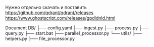 Нужно отдельно скачать и поставить 
https://github.com/qdrant/qdrant/releases 
https://www.ghostscript.com/releases/gpdldnld.html

Document DB/
├── config.yaml
├── ingest.py
├── process.py
├── query.py
├── start.bat
├── parallel_processor.py
└── utils/
    ├── helpers.py
    ├── file_processor.py